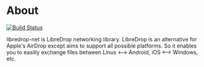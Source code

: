 # About

[![Build Status](https://travis-ci.org/libredrop/libredrop-net.svg?branch=master)](https://travis-ci.org/libredrop/libredrop-net)

libredrop-net is LibreDrop networking library.
LibreDrop is an alternative for Apple's AirDrop except aims to support all possible
platforms. So it enables you to easilly exchange files between Linux <--> Android, iOS <-->
Windows, etc.
